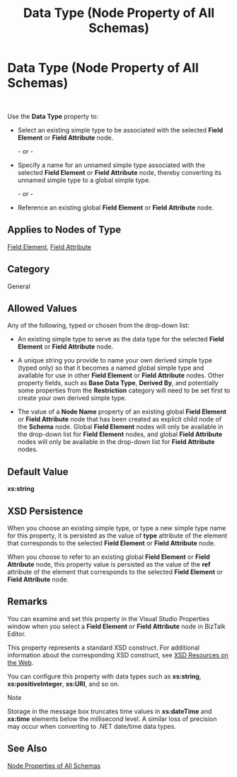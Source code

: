 ﻿---
title: Data Type (Node Property of All Schemas)
TOCTitle: Data Type (Node Property of All Schemas)
ms:assetid: 46ead128-6cd1-4021-adfe-0a7f3a8f7e51
ms:mtpsurl: https://msdn.microsoft.com/en-us/library/Aa559895(v=BTS.80)
ms:contentKeyID: 51527697
ms.date: 08/30/2017
mtps_version: v=BTS.80
---

# Data Type (Node Property of All Schemas)

 

Use the **Data Type** property to:

  - Select an existing simple type to be associated with the selected **Field Element** or **Field Attribute** node.
    
    \- or -

  - Specify a name for an unnamed simple type associated with the selected **Field Element** or **Field Attribute** node, thereby converting its unnamed simple type to a global simple type.
    
    \- or -

  - Reference an existing global **Field Element** or **Field Attribute** node.

## Applies to Nodes of Type

[Field Element](field-element-node-properties.md), [Field Attribute](field-attribute-node-properties.md)

## Category

General

## Allowed Values

Any of the following, typed or chosen from the drop-down list:

  - An existing simple type to serve as the data type for the selected **Field Element** or **Field Attribute** node.

  - A unique string you provide to name your own derived simple type (typed only) so that it becomes a named global simple type and available for use in other **Field Element** or **Field Attribute** nodes. Other property fields, such as **Base Data Type**, **Derived By**, and potentially some properties from the **Restriction** category will need to be set first to create your own derived simple type.

  - The value of a **Node Name** property of an existing global **Field Element** or **Field Attribute** node that has been created as explicit child node of the **Schema** node. Global **Field Element** nodes will only be available in the drop-down list for **Field Element** nodes, and global **Field Attribute** nodes will only be available in the drop-down list for **Field Attribute** nodes.

## Default Value

**xs:string**

## XSD Persistence

When you choose an existing simple type, or type a new simple type name for this property, it is persisted as the value of **type** attribute of the element that corresponds to the selected **Field Element** or **Field Attribute** node.

When you choose to refer to an existing global **Field Element** or **Field Attribute** node, this property value is persisted as the value of the **ref** attribute of the element that corresponds to the selected **Field Element** or **Field Attribute** node.

## Remarks

You can examine and set this property in the Visual Studio Properties window when you select a **Field Element** or **Field Attribute** node in BizTalk Editor.

This property represents a standard XSD construct. For additional information about the corresponding XSD construct, see [XSD Resources on the Web](https://msdn.microsoft.com/en-us/library/aa547363\(v=bts.80\)).

You can configure this property with data types such as **xs:string**, **xs:positiveInteger**, **xs:URI**, and so on.


> [!NOTE]
> <P>Storage in the message box truncates time values in <STRONG>xs:dateTime</STRONG> and <STRONG>xs:time</STRONG> elements below the millisecond level. A similar loss of precision may occur when converting to .NET date/time data types.</P>



## See Also

[Node Properties of All Schemas](node-properties-of-all-schemas.md)

